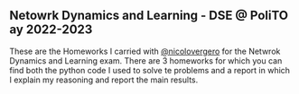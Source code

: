 ## Netowrk Dynamics and Learning - DSE @ PoliTO ay 2022-2023

These are the Homeworks I carried with [@nicolovergero](https://github.com/nicolovergaro) for the Netwrok Dynamics and Learning exam. There are 3 homeworks for which you can find both the python code I used to solve te problems and a report in which I explain my reasoning and report the main results.
